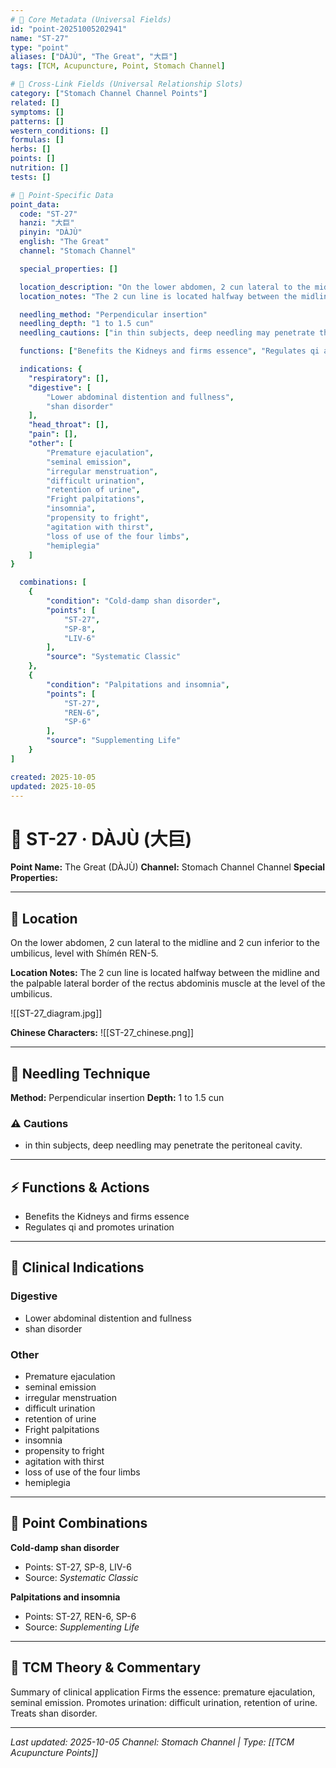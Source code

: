 ```yaml
---
# 🔹 Core Metadata (Universal Fields)
id: "point-20251005202941"
name: "ST-27"
type: "point"
aliases: ["DÀJÙ", "The Great", "大巨"]
tags: [TCM, Acupuncture, Point, Stomach Channel]

# 🔹 Cross-Link Fields (Universal Relationship Slots)
category: ["Stomach Channel Channel Points"]
related: []
symptoms: []
patterns: []
western_conditions: []
formulas: []
herbs: []
points: []
nutrition: []
tests: []

# 🔹 Point-Specific Data
point_data:
  code: "ST-27"
  hanzi: "大巨"
  pinyin: "DÀJÙ"
  english: "The Great"
  channel: "Stomach Channel"

  special_properties: []

  location_description: "On the lower abdomen, 2 cun lateral to the midline and 2 cun inferior to the umbilicus, level with Shímén REN-5."
  location_notes: "The 2 cun line is located halfway between the midline and the palpable lateral border of the rectus abdominis muscle at the level of the umbilicus."

  needling_method: "Perpendicular insertion"
  needling_depth: "1 to 1.5 cun"
  needling_cautions: ["in thin subjects, deep needling may penetrate the peritoneal cavity."]

  functions: ["Benefits the Kidneys and firms essence", "Regulates qi and promotes urination"]

  indications: {
    "respiratory": [],
    "digestive": [
        "Lower abdominal distention and fullness",
        "shan disorder"
    ],
    "head_throat": [],
    "pain": [],
    "other": [
        "Premature ejaculation",
        "seminal emission",
        "irregular menstruation",
        "difficult urination",
        "retention of urine",
        "Fright palpitations",
        "insomnia",
        "propensity to fright",
        "agitation with thirst",
        "loss of use of the four limbs",
        "hemiplegia"
    ]
}

  combinations: [
    {
        "condition": "Cold-damp shan disorder",
        "points": [
            "ST-27",
            "SP-8",
            "LIV-6"
        ],
        "source": "Systematic Classic"
    },
    {
        "condition": "Palpitations and insomnia",
        "points": [
            "ST-27",
            "REN-6",
            "SP-6"
        ],
        "source": "Supplementing Life"
    }
]

created: 2025-10-05
updated: 2025-10-05
---
```


# 📍 ST-27 · DÀJÙ (大巨)

**Point Name:** The Great (DÀJÙ)
**Channel:** Stomach Channel Channel
**Special Properties:** 

---

## 📍 Location

On the lower abdomen, 2 cun lateral to the midline and 2 cun inferior to the umbilicus, level with Shímén REN-5.

**Location Notes:**
The 2 cun line is located halfway between the midline and the palpable lateral border of the rectus abdominis muscle at the level of the umbilicus.

![[ST-27_diagram.jpg]]

**Chinese Characters:** ![[ST-27_chinese.png]]

---

## 🔧 Needling Technique

**Method:** Perpendicular insertion
**Depth:** 1 to 1.5 cun

### ⚠️ Cautions
- in thin subjects, deep needling may penetrate the peritoneal cavity.

---

## ⚡ Functions & Actions
- Benefits the Kidneys and firms essence
- Regulates qi and promotes urination

---

## 🎯 Clinical Indications

### Digestive
- Lower abdominal distention and fullness
- shan disorder

### Other
- Premature ejaculation
- seminal emission
- irregular menstruation
- difficult urination
- retention of urine
- Fright palpitations
- insomnia
- propensity to fright
- agitation with thirst
- loss of use of the four limbs
- hemiplegia

---

## 🔗 Point Combinations

**Cold-damp shan disorder**
- Points: ST-27, SP-8, LIV-6
- Source: *Systematic Classic*

**Palpitations and insomnia**
- Points: ST-27, REN-6, SP-6
- Source: *Supplementing Life*

---

## 🧬 TCM Theory & Commentary

Summary of clinical application
Firms the essence: premature ejaculation, seminal emission.
Promotes urination: difficult urination, retention of urine.
Treats shan disorder.

---

*Last updated: 2025-10-05*
*Channel: Stomach Channel | Type: [[TCM Acupuncture Points]]*
